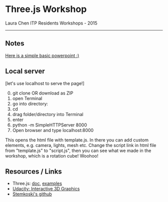 # Three.js Workshop

Laura Chen
ITP Residents Workshops - 2015

------

## Notes
[Here is a simple basic powerpoint :)](https://docs.google.com/presentation/d/1trkfNJqvpGR25jx57BDW0yiKH4mATuIkeHhI63SdyiA/pub?start=false&loop=false&delayms=3000)

## Local server
[let's use localhost to serve the page!]

0. git clone OR download as ZIP
1. open Terminal
2. go into directory:
  1. cd 
  2. drag folder/directory into Terminal
  3. enter
3. python -m SimpleHTTPServer 8000
4. Open browser and type localhost:8000

This opens the html file with template.js. In there you can add custom elements, e.g. camera, lights, mesh etc.
Change the script link in html file from "template.js" to "script.js", then you can see what we made in the workshop, which is a rotation cube! Woohoo!

## Resources / Links
* Three.js: [doc](http://threejs.org/docs/), [examples](http://threejs.org/examples/)
* [Udacity: Interactive 3D Graphics](https://www.udacity.com/course/interactive-3d-graphics--cs291)
* [Stemkoski's github](http://stemkoski.github.io/Three.js/)